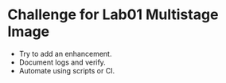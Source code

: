 # Challenge for Lab01 Multistage Image

- Try to add an enhancement.
- Document logs and verify.
- Automate using scripts or CI.
